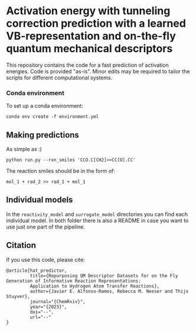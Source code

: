 # Activation energy with tunneling correction prediction with a learned VB-representation and on-the-fly quantum mechanical descriptors

This repository contains the code for a fast prediction of activation energies. Code is provided "as-is". Minor edits may be required to tailor the scripts for different computational systems. 

### Conda environment

To set up a conda environment:

```
conda env create -f environment.yml
```

## Making predictions
As simple as :)

```
python run.py --rxn_smiles 'CCO.C[CH2]>>CC[O].CC'
```

The reaction smiles should be in the form of:

```
mol_1 + rad_2 >> rad_1 + mol_1
```


## Individual models
In the `reactivity_model` and `surrogate_model` directories you can find each individual model. In both folder there is also a README in case you want 
to use just one part of the pipeline.

## Citation
If you use this code, please cite:

```
@article{hat_predictor,
         title={Repurposing QM Descriptor Datasets for on the Fly Generation of Informative Reaction Representations: 
         Application to Hydrogen Atom Transfer Reactions}, 
         author={Javier E. Alfonso-Ramos, Rebecca M. Neeser and Thijs Stuyver},
         journal="{ChemRxiv}",
         year="{2023}",
         doi="--",
         url="--"
}
```